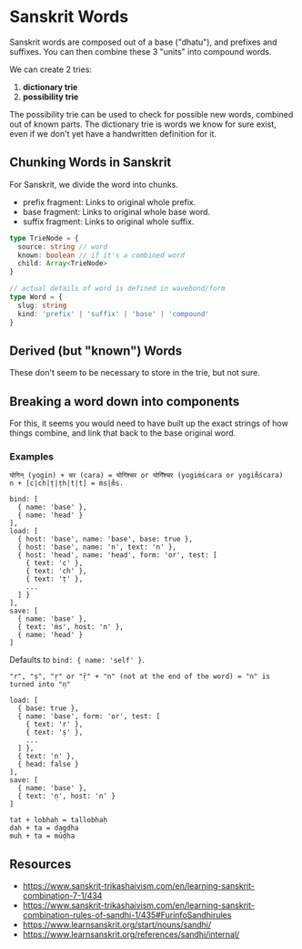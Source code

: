 # Sanskrit Words

Sanskrit words are composed out of a base ("dhatu"), and prefixes and
suffixes. You can then combine these 3 "units" into compound words.

We can create 2 tries:

1. **dictionary trie**
2. **possibility trie**

The possibility trie can be used to check for possible new words,
combined out of known parts. The dictionary trie is words we know for
sure exist, even if we don't yet have a handwritten definition for it.

## Chunking Words in Sanskrit

For Sanskrit, we divide the word into chunks.

- prefix fragment: Links to original whole prefix.
- base fragment: Links to original whole base word.
- suffix fragment: Links to original whole suffix.

```ts
type TrieNode = {
  source: string // word
  known: boolean // if it's a combined word
  child: Array<TrieNode>
}

// actual details of word is defined in wavebond/form
type Word = {
  slug: string
  kind: 'prefix' | 'suffix' | 'base' | 'compound'
}
```

## Derived (but "known") Words

These don't seem to be necessary to store in the trie, but not sure.

## Breaking a word down into components

For this, it seems you would need to have built up the exact strings of
how things combine, and link that back to the base original word.

### Examples

```
योगिन् (yogin) + चर (cara) = योगिंश्चर or योगिँश्चर (yogiṁścara or yogim̐ścara)
n + [c|ch|ṭ|ṭh|t|t] = ṁs|m̐s.

bind: [
  { name: 'base' },
  { name: 'head' }
],
load: [
  { host: 'base', name: 'base', base: true },
  { host: 'base', name: 'n', text: 'n' },
  { host: 'head', name: 'head', form: 'or', test: [
    { text: 'c' },
    { text: 'ch' },
    { text: 'ṭ' },
    ...
  ] }
],
save: [
  { name: 'base' },
  { text: 'ṁs', host: 'n' },
  { name: 'head' }
]
```

Defaults to `bind: { name: 'self' }`.

```
"r", "ṣ", "ṛ" or "ṝ" + "n" (not at the end of the word) = "n" is turned into "ṇ"

load: [
  { base: true },
  { name: 'base', form: 'or', test: [
    { text: 'r' },
    { text: 'ṣ' },
    ...
  ] },
  { text: 'n' },
  { head: false }
],
save: [
  { name: 'base' },
  { text: 'ṇ', host: 'n' }
]
```

```
tat + lobhaḥ = tallobhaḥ
dah + ta = dagdha
muh + ta = mūḍha
```

## Resources

- https://www.sanskrit-trikashaivism.com/en/learning-sanskrit-combination-7-1/434
- https://www.sanskrit-trikashaivism.com/en/learning-sanskrit-combination-rules-of-sandhi-1/435#FurinfoSandhirules
- https://www.learnsanskrit.org/start/nouns/sandhi/
- https://www.learnsanskrit.org/references/sandhi/internal/
